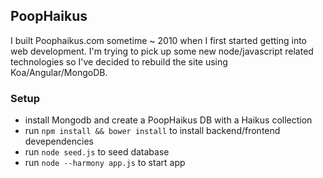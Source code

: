 ## PoopHaikus
I built Poophaikus.com sometime ~ 2010 when I first started getting into web development.  I'm trying to pick up some new node/javascript related technologies so I've decided to rebuild the site using Koa/Angular/MongoDB. 

### Setup
* install Mongodb and create a PoopHaikus DB with a Haikus collection
* run `npm install && bower install` to install backend/frontend devependencies
* run `node seed.js` to seed database
* run `node --harmony app.js` to start app